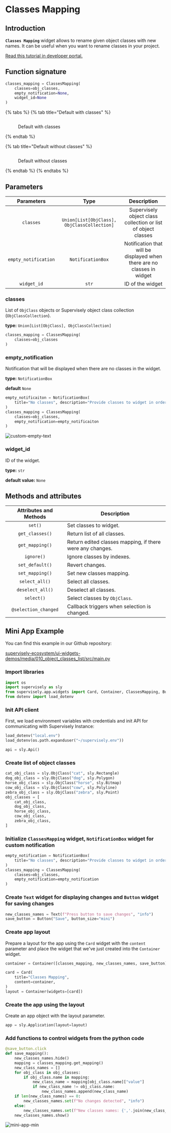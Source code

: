 # Classes Mapping

## Introduction

**`Classes Mapping`** widget allows to rename given object classes with new names. It can be useful when you want to rename classes in your project.

[Read this tutorial in developer portal.](https://developer.supervise.ly/app-development/apps-with-gui/classes-mapping)

## Function signature

```python
classes_mapping = ClassesMapping(
    classes=obj_classes,
    empty_notification=None,
    widget_id=None
)
```

{% tabs %}
{% tab title="Default with classes" %}

<figure><img src="https://github.com/supervisely-ecosystem/ui-widgets-demos/assets/48913536/bd3d8f91-3c49-43c5-b800-f40c19233239" alt=""><figcaption><p>Default with classes</p></figcaption></figure>
{% endtab %}

{% tab title="Default without classes" %}

<figure><img src="https://github.com/supervisely-ecosystem/ui-widgets-demos/assets/48913536/48ca6ab4-fd23-4980-843d-59cddcd3cb50" alt=""><figcaption><p>Default without classes</p></figcaption></figure>
{% endtab %}
{% endtabs %}

## Parameters

|      Parameters      |                    Type                     |                               Description                               |
| :------------------: | :-----------------------------------------: | :---------------------------------------------------------------------: |
|      `classes`       | `Union[List[ObjClass], ObjClassCollection]` |      Supervisely object class collection or list of object classes      |
| `empty_notification` |              `NotificationBox`              | Notification that will be displayed when there are no classes in widget |
|     `widget_id`      |                    `str`                    |                            ID of the widget                             |

### classes

List of `ObjClass` objects or Supervisely object class collection (`ObjClassCollection`).

**type:** `Union[List[ObjClass], ObjClassCollection]`

```python
classes_mapping = ClassesMapping(
    classes=obj_classes
)
```

### empty_notification

Notification that will be displayed when there are no classes in the widget.

**type:** `NotificationBox`

**default** `None`

```python
empty_notificaiton = NotificationBox(
    title="No classes", description="Provide classes to widget in order to map new names."
)
classes_mapping = ClassesMapping(
    classes=obj_classes,
    empty_notification=empty_notificaiton
)
```

![custom-empty-text](https://github.com/supervisely-ecosystem/ui-widgets-demos/assets/48913536/65e45304-e7cb-484e-af45-6c1e43d8b1c4)

### widget_id

ID of the widget.

**type:** `str`

**default value:** `None`

## Methods and attributes

| Attributes and Methods | Description                                               |
| :--------------------: | --------------------------------------------------------- |
|        `set()`         | Set classes to widget.                                    |
|    `get_classes()`     | Return list of all classes.                               |
|    `get_mapping()`     | Return edited classes mapping, if there were any changes. |
|       `ignore()`       | Ignore classes by indexes.                                |
|    `set_default()`     | Revert changes.                                           |
|    `set_mapping()`     | Set new classes mapping.                                  |
|     `select_all()`     | Select all classes.                                       |
|    `deselect_all()`    | Deselect all classes.                                     |
|       `select()`       | Select classes by `ObjClass`.                             |
|  `@selection_changed`  | Callback triggers when selection is changed.              |

## Mini App Example

You can find this example in our Github repository:

[supervisely-ecosystem/ui-widgets-demos/media/010_object_classes_list/src/main.py](https://github.com/supervisely-ecosystem/ui-widgets-demos/blob/master/media/010_object_classes_list/src/main.py)

### Import libraries

```python
import os
import supervisely as sly
from supervisely.app.widgets import Card, Container, ClassesMapping, Button, Text, NotificationBox
from dotenv import load_dotenv
```

### Init API client

First, we load environment variables with credentials and init API for communicating with Supervisely Instance:

```python
load_dotenv("local.env")
load_dotenv(os.path.expanduser("~/supervisely.env"))

api = sly.Api()
```

### Create list of object classes

```python
cat_obj_class = sly.ObjClass("cat", sly.Rectangle)
dog_obj_class = sly.ObjClass("dog", sly.Polygon)
horse_obj_class = sly.ObjClass("horse", sly.Bitmap)
cow_obj_class = sly.ObjClass("cow", sly.Polyline)
zebra_obj_class = sly.ObjClass("zebra", sly.Point)
obj_classes = [
    cat_obj_class,
    dog_obj_class,
    horse_obj_class,
    cow_obj_class,
    zebra_obj_class,
]
```

### Initialize `ClassesMapping` widget, `NotificationBox` widget for custom notification

```python
empty_notification = NotificationBox(
    title="No classes", description="Provide classes to widget in order to map new names."
)
classes_mapping = ClassesMapping(
    classes=obj_classes,
    empty_notification=empty_notification
)
```

### Create `Text` widget for displaying changes and `Button` widget for saving changes

```python
new_classes_names = Text(f"Press button to save changes", "info")
save_button = Button("Save", button_size="mini")
```

### Create app layout

Prepare a layout for the app using the `Card` widget with the `content` parameter and place the widget that we've just created into the `Container` widget.

```python
container = Container([classes_mapping, new_classes_names, save_button])

card = Card(
    title="Classes Mapping",
    content=container,
)
layout = Container(widgets=[card])
```

### Create the app using the layout

Create an app object with the layout parameter.

```python
app = sly.Application(layout=layout)
```

### Add functions to control widgets from the python code

```python
@save_button.click
def save_mapping():
    new_classes_names.hide()
    mapping = classes_mapping.get_mapping()
    new_class_names = []
    for obj_class in obj_classes:
        if obj_class.name in mapping:
            new_class_name = mapping[obj_class.name]["value"]
            if new_class_name != obj_class.name:
                new_class_names.append(new_class_name)
    if len(new_class_names) == 0:
        new_classes_names.set(f"No changes detected", "info")
    else:
        new_classes_names.set(f"New classes names: {','.join(new_class_names)}", "success")
    new_classes_names.show()
```

![mini-app-min](https://github.com/supervisely-ecosystem/ui-widgets-demos/assets/48913536/e1c4d3ee-65e1-43b3-abac-fa4739b221d4)
